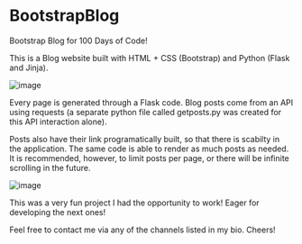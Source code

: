 # BootstrapBlog
Bootstrap Blog for 100 Days of Code!

This is a Blog website built with HTML + CSS (Bootstrap) and Python (Flask and Jinja).

![image](https://user-images.githubusercontent.com/31540553/159622947-5c1d53cd-f943-495d-a6de-43f700881111.png)

Every page is generated through a Flask code. Blog posts come from an API using requests (a separate python file called getposts.py was created for this API interaction alone).

Posts also have their link programatically built, so that there is scabilty in the application. The same code is able to render as much posts as needed.
It is recommended, however, to limit posts per page, or there will be infinite scrolling in the future.

![image](https://user-images.githubusercontent.com/31540553/159623447-6ea4ccdd-9567-4b75-82e4-9dea1b3b6fd6.png)

This was a very fun project I had the opportunity to work! Eager for developing the next ones!

Feel free to contact me via any of the channels listed in my bio. Cheers!
